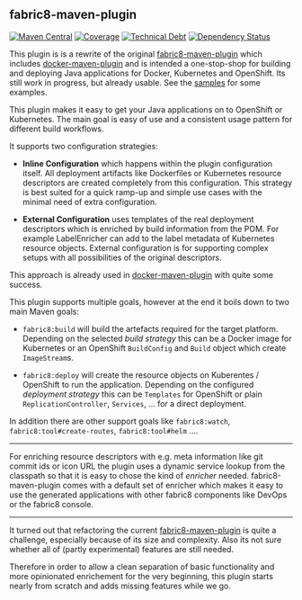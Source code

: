## fabric8-maven-plugin

[![Maven Central](https://maven-badges.herokuapp.com/maven-central/io.fabric8/fabric8-maven-plugin/badge.svg?style=flat-square)](https://maven-badges.herokuapp.com/maven-central/io.fabric8/fabric8-maven-plugin/)
[![Coverage](https://img.shields.io/sonar/https/nemo.sonarqube.org/io.fabric8:fabric8-maven-plugin-build/coverage.svg?style=flat-square)](https://nemo.sonarqube.org/overview?id=io.fabric8%3Afabric8-maven-plugin-build)
[![Technical Debt](https://img.shields.io/sonar/https/nemo.sonarqube.org/io.fabric8:fabric8-maven-plugin-build/tech_debt.svg?style=flat-square)](https://nemo.sonarqube.org/overview?id=io.fabric8%3Afabric8-maven-plugin-build)
[![Dependency Status](https://www.versioneye.com/java/io.fabric8:fabric8-maven-plugin-build/badge?style=flat-square)](https://www.versioneye.com/java/io.fabric8:fabric8-maven-plugin-build/)

This plugin is is a rewrite of the original
[fabric8-maven-plugin](https://github.com/fabric8io/fabric8/tree/master/fabric8-maven-plugin)
which includes
[docker-maven-plugin](https://github.com/fabric8io/docker-maven-plugin)
and is intended a one-stop-shop for building and deploying Java
applications for Docker, Kubernetes and OpenShift. Its still work in progress, 
but already usable. See the [samples](samples/) for some examples.

This plugin makes it easy to get your Java applications on to
OpenShift or Kubernetes. The main goal is easy of use and a consistent
usage pattern for different build workflows.

It supports two configuration strategies:

* **Inline Configuration** which happens within the plugin
  configuration itself. All deployment artifacts like Dockerfiles or
  Kubernetes resource descriptors are created completely from this
  configuration. This strategy is best suited for a quick ramp-up and
  simple use cases with the minimal need of extra configuration.
  
* **External Configuration** uses templates of the real deployment
  descriptors which is enriched by build information from the POM. For
  example LabelEnricher can add to the label metadata of Kubernetes
  resource objects. External configuration is for supporting complex
  setups with all possibilities of the original descriptors.
  
This approach is already used in
[docker-maven-plugin](https://github.com/fabric8io/docker-maven-plugin)
with quite some success.

This plugin supports multiple goals, however at the end it boils down
to two main Maven goals:

* `fabric8:build` will build the artefacts required for the target
  platform. Depending on the selected *build strategy* this can be a
  Docker image for Kubernetes or an OpenShift `BuildConfig` and
  `Build` object which create `ImageStream`s. 
  
* `fabric8:deploy` will create the resource objects on
  Kuberentes / OpenShift to run the application. Depending on the
  configured *deployment strategy* this can be `Templates` for
  OpenShift or plain `ReplicationController`, `Services`, ... for a
  direct deployment.
  
In addition there are other support goals like `fabric8:watch`,
`fabric8:tool#create-routes`, `fabric8:tool#helm` ....

----

For enriching resource descriptors with e.g. meta information like git
commit ids or icon URL the plugin uses a dynamic service lookup from
the classpath so that it is easy to chose the kind of *enricher*
needed. fabric8-maven-plugin comes with a default set of enricher
which makes it easy to use the generated applications with other
fabric8 components like DevOps or the fabric8 console. 

----

It turned out that refactoring the current
[fabric8-maven-plugin](https://github.com/fabric8io/fabric8/tree/master/fabric8-maven-plugin)
is quite a challenge, especially because of its size and
complexity. Also its not sure whether all of (partly experimental)
features are still needed. 

Therefore in order to allow a clean separation of basic functionality
and more opinionated enrichement for the very beginning, this plugin
starts nearly from scratch and adds missing features while we go.
